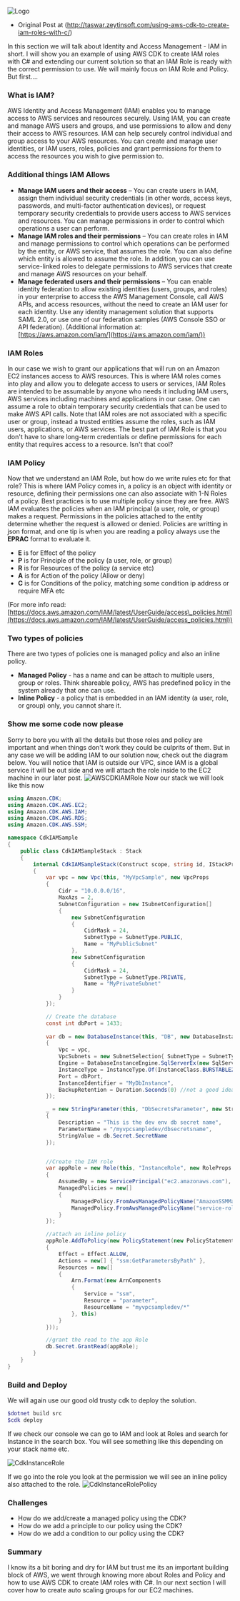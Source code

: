 ![Logo](http://taswar.zeytinsoft.com/wp-content/uploads/2021/08/aws-cdk-csharp-930x351.png "CDK with Csharp DotNet")

* Original Post at (http://taswar.zeytinsoft.com/using-aws-cdk-to-create-iam-roles-with-c/)

In this section we will talk about Identity and Access Management - IAM in short. I will show you an example of using AWS CDK to create IAM roles with C# and extending our current solution so that an IAM Role is ready with the correct permission to use. We will mainly focus on IAM Role and Policy. But first....

### What is IAM?

AWS Identity and Access Management (IAM) enables you to manage access to AWS services and resources securely. Using IAM, you can create and manage AWS users and groups, and use permissions to allow and deny their access to AWS resources. IAM can help securely control individual and group access to your AWS resources. You can create and manage user identities, or IAM users, roles, policies and grant permissions for them to access the resources you wish to give permission to.

### Additional things IAM Allows


*   **Manage IAM users and their access** – You can create users in IAM, assign them individual security credentials (in other words, access keys, passwords, and multi-factor authentication devices), or request temporary security credentials to provide users access to AWS services and resources. You can manage permissions in order to control which operations a user can perform.
*   **Manage IAM roles and their permissions** – You can create roles in IAM and manage permissions to control which operations can be performed by the entity, or AWS service, that assumes the role. You can also define which entity is allowed to assume the role. In addition, you can use service-linked roles to delegate permissions to AWS services that create and manage AWS resources on your behalf.
*   **Manage federated users and their permissions** – You can enable identity federation to allow existing identities (users, groups, and roles) in your enterprise to access the AWS Management Console, call AWS APIs, and access resources, without the need to create an IAM user for each identity. Use any identity management solution that supports SAML 2.0, or use one of our federation samples (AWS Console SSO or API federation).
(Additional information at: [https://aws.amazon.com/iam/](https://aws.amazon.com/iam/))

### IAM Roles

In our case we wish to grant our applications that will run on an Amazon EC2 instances access to AWS resources. This is where IAM roles comes into play and allow you to delegate access to users or services, IAM Roles are intended to be assumable by anyone who needs it including IAM users, AWS services including machines and applications in our case. One can assume a role to obtain temporary security credentials that can be used to make AWS API calls. Note that IAM roles are not associated with a specific user or group, instead a trusted entities assume the roles, such as IAM users, applications, or AWS services. The best part of IAM Role is that you don't have to share long-term credentials or define permissions for each entity that requires access to a resource. Isn't that cool?

### IAM Policy

Now that we understand an IAM Role, but how do we write rules etc for that role? This is where IAM Policy comes in, a policy is an object with identity or resource, defining their permissions one can also associate with 1-N Roles of a policy. Best practices is to use multiple policy since they are free. AWS IAM evaluates the policies when an IAM principal (a user, role, or group) makes a request. Permissions in the policies attached to the entity determine whether the request is allowed or denied. Policies are writting in json format, and one tip is when you are reading a policy always use the **EPRAC** format to evaluate it. 

*   **E** is for Effect of the policy
*   **P** is for Principle of the policy (a user, role, or group)
*   **R** is for Resources of the policy (a service etc)
*   **A** is for Action of the policy (Allow or deny)
*   **C** is for Conditions of the policy, matching some condition ip address or require MFA etc

(For more info read: [https://docs.aws.amazon.com/IAM/latest/UserGuide/access\_policies.html](https://docs.aws.amazon.com/IAM/latest/UserGuide/access_policies.html))

### Two types of policies

There are two types of policies one is managed policy and also an inline policy.

*   **Managed Policy** - has a name and can be attach to multiple users, group or roles. Think shareable policy, AWS has predefined policy in the system already that one can use.
*   **Inline Policy** - a policy that is embedded in an IAM identity (a user, role, or group) only, you cannot share it.


### Show me some code now please

Sorry to bore you with all the details but those roles and policy are important and when things don't work they could be culprits of them. But in any case we will be adding IAM to our solution now, check out the diagram below. You will notice that IAM is outside our VPC, since IAM is a global service it will be out side and we will attach the role inside to the EC2 machine in our later post. 
![AWSCDKIAMRole](http://taswar.zeytinsoft.com/wp-content/uploads/2021/10/CDKIAMRole2.png, "AWS CDK IAM Role") 
Now our stack we will look like this now

``` csharp
using Amazon.CDK;
using Amazon.CDK.AWS.EC2;
using Amazon.CDK.AWS.IAM;
using Amazon.CDK.AWS.RDS;
using Amazon.CDK.AWS.SSM;

namespace CdkIAMSample
{
    public class CdkIAMSampleStack : Stack
    {
        internal CdkIAMSampleStack(Construct scope, string id, IStackProps props = null) : base(scope, id, props)
        {
            var vpc = new Vpc(this, "MyVpcSample", new VpcProps
            {
                Cidr = "10.0.0.0/16",
                MaxAzs = 2,
                SubnetConfiguration = new ISubnetConfiguration[]
                {
                    new SubnetConfiguration
                    {
                        CidrMask = 24,
                        SubnetType = SubnetType.PUBLIC,
                        Name = "MyPublicSubnet"
                    },
                    new SubnetConfiguration
                    {
                        CidrMask = 24,
                        SubnetType = SubnetType.PRIVATE,
                        Name = "MyPrivateSubnet"
                    }
                }
            });

            // Create the database
            const int dbPort = 1433;
            
            var db = new DatabaseInstance(this, "DB", new DatabaseInstanceProps
            {
                Vpc = vpc,
                VpcSubnets = new SubnetSelection{ SubnetType = SubnetType.PRIVATE },
                Engine = DatabaseInstanceEngine.SqlServerEx(new SqlServerExInstanceEngineProps { Version = SqlServerEngineVersion.VER\_14 }),
                InstanceType = InstanceType.Of(InstanceClass.BURSTABLE2, InstanceSize.MICRO),
                Port = dbPort,
                InstanceIdentifier = "MyDbInstance",
                BackupRetention = Duration.Seconds(0) //not a good idea in prod, for sample it's ok
            });

            _ = new StringParameter(this, "DbSecretsParameter", new StringParameterProps
            {
                Description = "This is the dev env db secret name",
                ParameterName = "/myvpcsampledev/dbsecretsname",
                StringValue = db.Secret.SecretName
            });


            //Create the IAM role
            var appRole = new Role(this, "InstanceRole", new RoleProps
            {
                AssumedBy = new ServicePrincipal("ec2.amazonaws.com"),
                ManagedPolicies = new[]
                {
                    ManagedPolicy.FromAwsManagedPolicyName("AmazonSSMManagedInstanceCore"),
                    ManagedPolicy.FromAwsManagedPolicyName("service-role/AWSCodeDeployRole")
                }
            });

            //attach an inline policy
            appRole.AddToPolicy(new PolicyStatement(new PolicyStatementProps
            {
                Effect = Effect.ALLOW,
                Actions = new[] { "ssm:GetParametersByPath" },
                Resources = new[]
                {
                    Arn.Format(new ArnComponents
                    {
                        Service = "ssm",
                        Resource = "parameter",
                        ResourceName = "myvpcsampledev/*"
                    }, this)
                }
            }));

            //grant the read to the app Role
            db.Secret.GrantRead(appRole);
        }
    }
}
```
### Build and Deploy

We will again use our good old trusty cdk to deploy the solution.


``` bash
$dotnet build src
$cdk deploy
```

If we check our console we can go to IAM and look at Roles and search for Instance in the search box. You will see something like this depending on your stack name etc. 

![CdkInstanceRole](http://taswar.zeytinsoft.com/wp-content/uploads/2021/10/CdkInstanceRole.png, "Cdk Instance Role Generated")

If we go into the role you look at the permission we will see an inline policy also attached to the role. 
![CdkInstanceRolePolicy](http://taswar.zeytinsoft.com/wp-content/uploads/2021/10/CdkInstanceRolePolicy.png, "Cdk Instance Role Policy Genearted")

### Challenges

*   How do we add/create a managed policy using the CDK?
*   How do we add a principle to our policy using the CDK?
*   How do we add a condition to our policy using the CDK?

### Summary

I know its a bit boring and dry for IAM but trust me its an important building block of AWS, we went through knowing more about Roles and Policy and how to use AWS CDK to create IAM roles with C#. In our next section I will cover how to create auto scaling groups for our EC2 machines.

